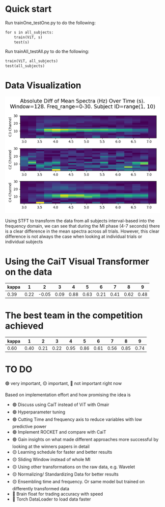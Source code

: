 # Quick start
Run trainOne_testOne.py to do the following:
```
for s in all_subjects:
	train(ViT, s)
	test(s)
```
Run trainAll_testAll.py to do the following:
```
train(ViT, all_subjects)
test(all_subjects)
```

# Data Visualization
![alt text](Results/abs_mean_spectra_diff.png)

Using STFT to transform the data from all subjects interval-based into
the frequency domain, we can see that during the MI phase (4-7 seconds) there
is a clear difference in the mean spectra across all trials. However, this clear
difference is not always the case when looking at individual trials or individual
subjects

# Using the CaiT Visual Transformer on the data

| kappa | 1 | 2 | 3 | 4 | 5 | 6 | 7 | 8 | 9 |
| --- | --- | --- | --- | --- | --- | --- | --- | --- | --- |
| 0.39 | 0.22 | -0.05 | 0.09 | 0.88 | 0.63 | 0.21 | 0.41 | 0.62 | 0.48 |

# The best team in the competition achieved

| kappa | 1 | 2 | 3 | 4 | 5 | 6 | 7 | 8 | 9 |
| --- | --- | --- | --- | --- | --- | --- | --- | --- | --- |
| 0.60 | 0.40 | 0.21 | 0.22 | 0.95 | 0.86 | 0.61 | 0.56 | 0.85 | 0.74 |

# TO DO
:green_circle: very important, :yellow_circle: important, :red_circle: not important right now

Based on implementation effort and how promising the idea is

- :green_circle: Discuss using CaiT instead of ViT with Omair
- :green_circle: Hyperparameter tuning
- :green_circle: Cutting Time and frequency axis to reduce variables with low predictive power
- :green_circle: Implement ROCKET and compare with CaiT
- :green_circle: Gain insights on what made different approaches more successful by looking at the winners papers in detail
- :yellow_circle: Learning schedule for faster and better results
- :yellow_circle: Sliding Window instead of whole MI
- :yellow_circle: Using other transformations on the raw data, e.g. Wavelet
- :yellow_circle: Normalizing/ Standardizing Data for better results
- :yellow_circle: Ensembling time and frequency. Or same model but trained on differently transformed data
- :red_circle: Brain float for trading accuracy with speed
- :red_circle: Torch DataLoader to load data faster

